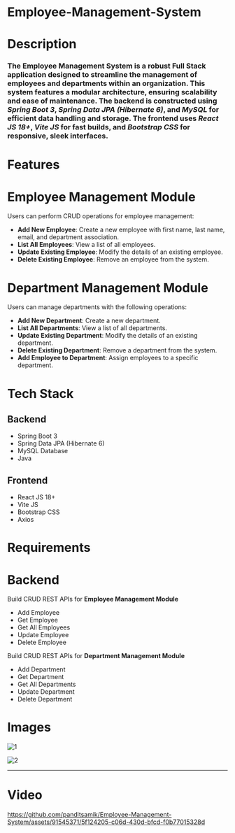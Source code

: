 # Employee-Management-System
# Description
### The Employee Management System is a robust Full Stack application designed to streamline the management of employees and departments within an organization. This system features a modular architecture, ensuring scalability and ease of maintenance. The backend is constructed using *Spring Boot 3*, *Spring Data JPA (Hibernate 6)*, and *MySQL* for efficient data handling and storage. The frontend uses *React JS 18+*, *Vite JS* for fast builds, and *Bootstrap CSS* for responsive, sleek interfaces.



# Features
# Employee Management Module
Users can perform CRUD operations for employee management:

- **Add New Employee**: Create a new employee with first name, last name, email, and department association.
- **List All Employees**: View a list of all employees.
- **Update Existing Employee**: Modify the details of an existing employee.
- **Delete Existing Employee**: Remove an employee from the system.


  
# Department Management Module
Users can manage departments with the following operations:

- **Add New Department**: Create a new department.
- **List All Departments**: View a list of all departments.
- **Update Existing Department**: Modify the details of an existing department.
- **Delete Existing Department**: Remove a department from the system.
- **Add Employee to Department**: Assign employees to a specific department.


  
# Tech Stack
## Backend
- Spring Boot 3
- Spring Data JPA (Hibernate 6)
- MySQL Database
- Java


## Frontend
- React JS 18+
- Vite JS
- Bootstrap CSS
- Axios



# Requirements
# Backend
Build CRUD REST APIs for **Employee Management Module**

- Add Employee
- Get Employee
- Get All Employees
- Update Employee
- Delete Employee


Build CRUD REST APIs for **Department Management Module**

- Add Department
- Get Department
- Get All Departments
- Update Department
- Delete Department


# Images

![1](https://github.com/panditsamik/Employee-Management-System/assets/91545371/98c724f6-7c0d-443a-9626-12c938cce1ac)


![2](https://github.com/panditsamik/Employee-Management-System/assets/91545371/fe50c537-9cb1-4f4c-8683-2cc9c62edaeb)

---

# Video


https://github.com/panditsamik/Employee-Management-System/assets/91545371/5f124205-c06d-430d-bfcd-f0b77015328d

